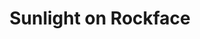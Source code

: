 ---
layout: photo
title: "Sunlight on Rockface"
byline: "Tyssul Patel"
byline_link: "https://unsplash.com/tyssulpatel"
categories: rockface sunset mountain
photo_url: "/images/sunlight-on-rockface.jpg"
---